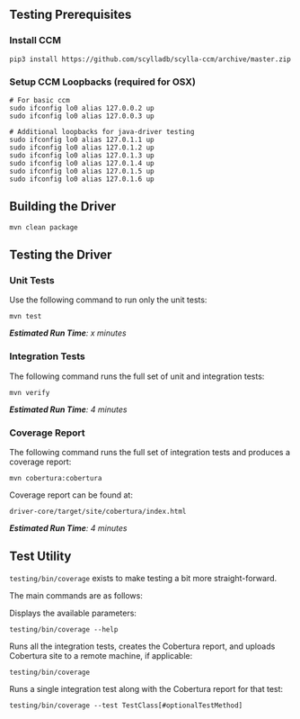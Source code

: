 ## Testing Prerequisites

### Install CCM

    pip3 install https://github.com/scylladb/scylla-ccm/archive/master.zip

### Setup CCM Loopbacks (required for OSX)

    # For basic ccm
    sudo ifconfig lo0 alias 127.0.0.2 up
    sudo ifconfig lo0 alias 127.0.0.3 up

    # Additional loopbacks for java-driver testing
    sudo ifconfig lo0 alias 127.0.1.1 up
    sudo ifconfig lo0 alias 127.0.1.2 up
    sudo ifconfig lo0 alias 127.0.1.3 up
    sudo ifconfig lo0 alias 127.0.1.4 up
    sudo ifconfig lo0 alias 127.0.1.5 up
    sudo ifconfig lo0 alias 127.0.1.6 up



## Building the Driver

    mvn clean package



## Testing the Driver

### Unit Tests

Use the following command to run only the unit tests:

    mvn test

_**Estimated Run Time**: x minutes_

### Integration Tests

The following command runs the full set of unit and integration tests:

    mvn verify

_**Estimated Run Time**: 4 minutes_

### Coverage Report

The following command runs the full set of integration tests and produces a
coverage report:

    mvn cobertura:cobertura

Coverage report can be found at:

    driver-core/target/site/cobertura/index.html

_**Estimated Run Time**: 4 minutes_



## Test Utility

`testing/bin/coverage` exists to make testing a bit more straight-forward.

The main commands are as follows:

Displays the available parameters:

    testing/bin/coverage --help

Runs all the integration tests, creates the Cobertura report, and uploads Cobertura
site to a remote machine, if applicable:

    testing/bin/coverage

Runs a single integration test along with the Cobertura report for that test:

    testing/bin/coverage --test TestClass[#optionalTestMethod]

